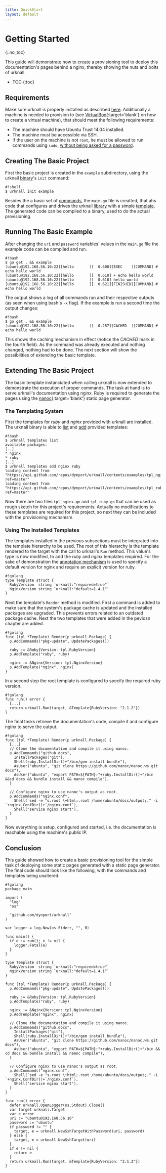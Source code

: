 ```yaml
---
title: QuickStart
layout: default
---
```


# Getting Started
{:.no_toc}

This guide will demonstrate how to create a provisioning tool to deploy this
documentation's pages behind a nginx, thereby showing the nuts and bolts of
urknall.

* TOC
{:toc}


## Requirements

Make sure urknall is properly installed as described [here](../../#installation).
Additionally a machine is needed to provision to (see
[VirtualBox](https://www.virtualbox.org){:target='blank'}  on how to create a virtual machine),
that should meet the following requirements:

* The machine should have Ubuntu Trust 14.04 installed.
* The machine must be accessible via SSH.
* If the user on the machine is not `root`, he must be allowed to run commands
  using `sudo`, [without being asked for a password](../library/#sudo_without_password).


## Creating The Basic Project

First the basic project is created in the `example` subdirectory, using the
urknall [binary](../binary/)'s `init` command:

	#!shell
	$ urknall init example

Besides the a basic set of [commands](../binary/#project-scaffolding), the
`main.go` file is creatted, that ahs code that configures and drives the
urknall [library](../library) with a simple [template](../library/#templates).
The generated code can be compiled to a binary, used to do the actual
provisioning.


## Running The Basic Example

After changing the `uri` and `password` variables' values in the `main.go` file
the example code can be compiled and run.

	#!bash
	$ go get . && example
	[ubuntu@192.168.56.10:22][hello       ][  0.600][EXEC    ][COMMAND] # echo hello world
	[ubuntu@192.168.56.10:22][hello       ][  0.610] + echo hello world
	[ubuntu@192.168.56.10:22][hello       ][  0.610] hello world
	[ubuntu@192.168.56.10:22][hello       ][  0.621][FINISHED][COMMAND] # echo hello world

The output shows a log of all commands run and their respective outputs (as
seen when using bash's `-x` flag). If the example is run a second time the
output changes:

	#!bash
	$ go get . && example
	[ubuntu@192.168.56.10:22][hello       ][  0.257][CACHED  ][COMMAND] # echo hello world

This shows the caching mechanism in effect (notice the _CACHED_ mark in the
fourth field). As the command was already executed and nothing changed, nothing
had to be done. The next section will show the possibilities of extending the
basic template.


## Extending The Basic Project

The basic template instanciated when calling urknall is now extended to
demonstrate the execution of proper commands. The task at hand is to serve
urknall's documentation using nginx. Ruby is required to generate the pages
using the [nanoc](http://nanoc.ws){:target='blank'} static page generator.


### The Templating System

First the templates for _ruby_ and _nginx_ provided with urknall are installed.
The urknall binary is able to [list](../binary/#template_management) and
[add](../binary/#template_management) provided templates:

	#!bash
	$ urknall templates list
	available packages:
	[..]
	* nginx
	* ruby
	[..]
	$ urknall templates add nginx ruby
	loading content from "https://api.github.com/repos/dynport/urknall/contents/examples/tpl_nginx.go?ref=master"
	loading content from "https://api.github.com/repos/dynport/urknall/contents/examples/tpl_ruby.go?ref=master"

Now there are two files `tpl_nginx.go` and `tpl_ruby.go` that can be used as
rough sketch for this project's requirements. Actually no modifications to
these templates are required for this project, so next they can be included
with the provisioning mechanism.


### Using The Installed Templates

The templates installed in the previous subsections must be integrated into the
template hierarchy to be used. The root of this hierarchy is the template
rendered to the target with the call to urknall's `Run` method. This value's
type is now modified, to add the _ruby_ and _nginx_ templates required. For
the sake of demonstration the [annotation mechanism](../library/#annotations)
is used to specify a default version for nginx and require an explicit version
for ruby.

	#!golang
	type Template struct {
	  RubyVersion  string `urknall:"required=true"`
	  NginxVersion string `urknall:"default=1.4.1"`
	}

Next the template's `Render` method is modified. First a command is added to
make sure that the system's package cache is updated and the installed packages
are upgraded. This prevents errors related to an outdated package cache. Next
the two templates that were added in the peviosn chapter are added.

	#!golang
	func (tpl *Template) Render(p urknall.Package) {
	  p.AddCommands("pkg-update", UpdatePackages())

	  ruby := &Ruby{Version: tpl.RubyVersion}
	  p.AddTemplate("ruby", ruby)

	  nginx := &Nginx{Version: tpl.NginxVersion}
	  p.AddTemplate("nginx", nginx)
	}

In a second step the root template is configured to specify the required ruby
version.

	#!golang
	func run() error {
	  [...]
	  return urknall.Run(target, &Template{RubyVersion: "2.1.2"})
	}

The final tasks retrieve the documentation's code, compile it and configure
nginx to serve the output.

	#!golang
	func (tpl *Template) Render(p urknall.Package) {
	  [...]
	  // Clone the documentation and compile it using nanoc.
	  p.AddCommands("github.docs",
		InstallPackages("git"),
		Shell(ruby.InstallDir()+"/bin/gem install bundle"),
		AsUser("ubuntu", "git clone https://github.com/nanoc/nanoc.ws.git docs"),
		AsUser("ubuntu", "export PATH=${PATH}:"+ruby.InstallDir()+"/bin &&cd docs && bundle install && nanoc compile"),
	  )
	
	  // Configure nginx to use nanoc's output as root.
	  p.AddCommands("nginx.conf",
		Shell(`sed -e "s.root \+html;.root /home/ubuntu/docs/output;." -i `+nginx.ConfDir()+`/nginx.conf`),
		Shell("service nginx start"),
	  )
	}

Now everything is setup, configured and started, i.e. the documentation is
reachable using the machine's public IP.


## Conclusion

This guide showed how to create a basic provisioning tool for the simple task
of deploying some static pages generated with a static page generator. The
final code should look like the following, with the commands and templates
being unaltered.

	#!golang
	package main

	import (
	  "log"
	  "os"

	  "github.com/dynport/urknall"
	)

	var logger = log.New(os.Stderr, "", 0)

	func main() {
	  if e := run(); e != nil {
	    logger.Fatal(e)
	  }
	}

	type Template struct {
	  RubyVersion  string `urknall:"required=true"`
	  NginxVersion string `urknall:"default=1.4.1"`
	}

	func (tpl *Template) Render(p urknall.Package) {
	  p.AddCommands("pkg-update", UpdatePackages())

	  ruby := &Ruby{Version: tpl.RubyVersion}
	  p.AddTemplate("ruby", ruby)

	  nginx := &Nginx{Version: tpl.NginxVersion}
	  p.AddTemplate("nginx", nginx)

	  // Clone the documentation and compile it using nanoc.
	  p.AddCommands("github.docs",
		InstallPackages("git"),
		Shell(ruby.InstallDir()+"/bin/gem install bundle"),
		AsUser("ubuntu", "git clone https://github.com/nanoc/nanoc.ws.git docs"),
		AsUser("ubuntu", "export PATH=${PATH}:"+ruby.InstallDir()+"/bin && cd docs && bundle install && nanoc compile"),
	  )

	  // Configure nginx to use nanoc's output as root.
	  p.AddCommands("nginx.conf",
		Shell(`sed -e "s.root \+html;.root /home/ubuntu/docs/output;." -i `+nginx.ConfDir()+`/nginx.conf`),
		Shell("service nginx start"),
	  )
	}

	func run() error {
	  defer urknall.OpenLogger(os.Stdout).Close()
	  var target urknall.Target
	  var e error
	  uri := "ubuntu@192.168.56.10"
	  password := "ubuntu"
	  if password != "" {
		target, e = urknall.NewSshTargetWithPassword(uri, password)
	  } else {
		target, e = urknall.NewSshTarget(uri)
	  }
	  if e != nil {
		return e
	  }
	  return urknall.Run(target, &Template{RubyVersion: "2.1.2"})
	}

